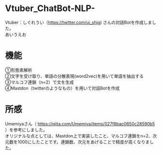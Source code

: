 # Vtuber_ChatBot-NLP-
Vtuber：しぐれうい（https://twitter.com/ui_shig) さんの対話Botを作成しました。<Br>
あいうえお<Br>
# 機能<Br>
①形態素解析<Br>
②文字を受け取り、単語の分散表現(word2vec)を用いて単語を抽出する<Br>
③マルコフ連鎖（n=2）で文を生成<Br>
④Mastdon（twitterのようなもの）を用いて対話Botを作成<Br>
# 所感
Umemiyaさん（ https://qiita.com/Umemiya/items/027f8bac0650c28590b5 ）を参考にしました。<Br>
オリジナルな点としては、Mastdon上で実装したこと、マルコフ連鎖をn=2、次元数を1000にしたことです。連鎖数、次元をあげることで精度が高くなりました。<Br>
